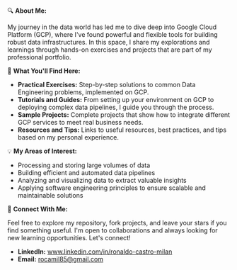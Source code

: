 🔍 **About Me:**

My journey in the data world has led me to dive deep into Google Cloud Platform (GCP), where I've found powerful and flexible tools for building robust data infrastructures. In this space, I share my explorations and learnings through hands-on exercises and projects that are part of my professional portfolio.

🌟 **What You'll Find Here:**

- **Practical Exercises:** Step-by-step solutions to common Data Engineering problems, implemented on GCP.
- **Tutorials and Guides:** From setting up your environment on GCP to deploying complex data pipelines, I guide you through the process.
- **Sample Projects:** Complete projects that show how to integrate different GCP services to meet real business needs.
- **Resources and Tips:** Links to useful resources, best practices, and tips based on my personal experience.

💡 **My Areas of Interest:**

- Processing and storing large volumes of data
- Building efficient and automated data pipelines
- Analyzing and visualizing data to extract valuable insights
- Applying software engineering principles to ensure scalable and maintainable solutions

🔗 **Connect With Me:**

Feel free to explore my repository, fork projects, and leave your stars if you find something useful. I'm open to collaborations and always looking for new learning opportunities. Let's connect!

- **LinkedIn:** www.linkedin.com/in/ronaldo-castro-milan
- **Email:** rocamil85@gmail.com
